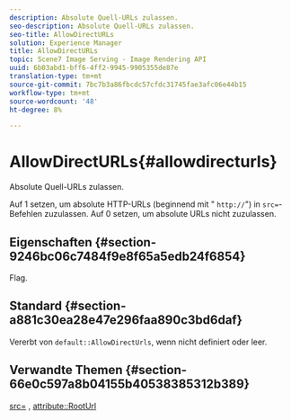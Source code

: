 ```yaml
---
description: Absolute Quell-URLs zulassen.
seo-description: Absolute Quell-URLs zulassen.
seo-title: AllowDirectURLs
solution: Experience Manager
title: AllowDirectURLs
topic: Scene7 Image Serving - Image Rendering API
uuid: 6b03abd1-bff6-4ff2-9945-9905355de87e
translation-type: tm+mt
source-git-commit: 7bc7b3a86fbcdc57cfdc31745fae3afc06e44b15
workflow-type: tm+mt
source-wordcount: '48'
ht-degree: 8%

---
```



# AllowDirectURLs{#allowdirecturls}

Absolute Quell-URLs zulassen.

Auf 1 setzen, um absolute HTTP-URLs (beginnend mit &quot; `http://`&quot;) in `src=`-Befehlen zuzulassen. Auf 0 setzen, um absolute URLs nicht zuzulassen.

## Eigenschaften {#section-9246bc06c7484f9e8f65a5edb24f6854}

Flag.

## Standard {#section-a881c30ea28e47e296faa890c3bd6daf}

Vererbt von `default::AllowDirectUrls`, wenn nicht definiert oder leer.

## Verwandte Themen {#section-66e0c597a8b04155b40538385312b389}

[src=](../../../../../ir-api/http-protocol/image-rendering-api-ref/c-ir-http-protocol-ref/c-ir-http-protocol-command-reference/r-ir-src.md#reference-62c98abad22149d68d405ed6aaff8272) ,  [attribute::RootUrl](../../../../../ir-api/material-cat/image-rendering-api-ref/c-ir-material-catalog/c-ir-attributes-reference/r-ir-rooturl.md#reference-b8d706a573814802bd6794223cc78402)
